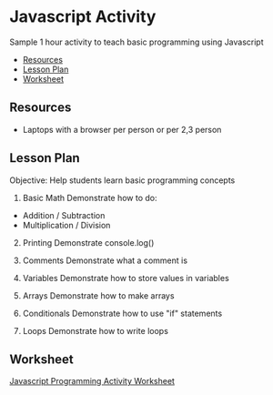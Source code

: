 # Javascript Activity

Sample 1 hour activity to teach basic programming using Javascript

* [Resources](#resources)
* [Lesson Plan](#lesson_plan)
* [Worksheet](#worksheet)

<h2 id="resources">Resources</h2>

* Laptops with a browser per person or per 2,3 person

<h2 id="lesson_plan">Lesson Plan</h2>
Objective: Help students learn basic programming concepts

1.  Basic Math 
Demonstrate how to do:
* Addition / Subtraction
* Multiplication / Division

2.  Printing
Demonstrate console.log()

3.  Comments
Demonstrate what a comment is

4.  Variables
Demonstrate how to store values in variables

5. Arrays
Demonstrate how to make arrays

5. Conditionals
Demonstrate how to use "if" statements

6. Loops
Demonstrate how to write loops

<h2 id="worksheet">Worksheet</h2>

[Javascript Programming Activity Worksheet](https://docs.google.com/document/d/1jkjeIVkN4ILKHZL4TEVPWDUWafACK6f5j_6s89z2hhc/edit?usp=sharing)


